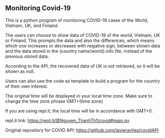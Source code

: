 ## Monitoring Covid-19

This is a python program of monitoring COVID-19 cases of the World, Vietnam, UK, and Finland.

The users can choose to show data of COVID-19 of the world, Vietnam, UK or Finland. This prompts the data and also the differences, which means which one increases or decreases with negative sign, between shown data and the data stored in the {country name/world}.info file, instead of the previous stored data.

According to the API, the recovered data of UK is not retrieved, so it will be shown as null.

Users can also use the code as template to build a program for the country of their own interest.

The original time will be displayed in your local time zone. Make sure to change the time zone phrase GMT+{time zone}

If you are using repl.it, the local time will be in accordance with GMT+0.

repl.it link: https://repl.it/@Nguyen_ThanhTh1/covid#main.py

Original repository for COVID API:
https://github.com/javieraviles/covidAPI